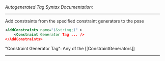 _Autogenerated Tag Syntax Documentation:_

---
Add constraints from the specified constraint generators to the pose

```xml
<AddConstraints name="(&string;)" >
    <Constraint Generator Tag ... />
</AddConstraints>
```



"Constraint Generator Tag": Any of the [[ConstraintGenerators]]

---
